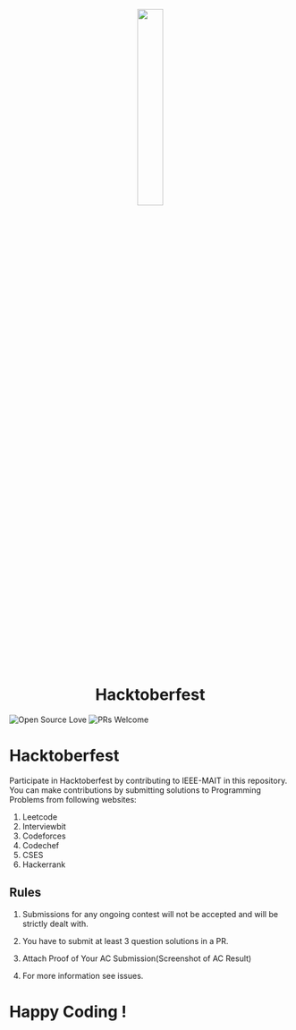 <p align="center">
    <a href="https://hacktoberfest.digitalocean.com/">
        <img src="https://github.com/AyushRajSharma/Hacktoberfest/blob/master/HF-full-logo.svg" width="30%">
    </a>
</p>

<h1 align="center">Hacktoberfest</h1>

![Open Source Love](https://badges.frapsoft.com/os/v2/open-source.svg?v=103) ![PRs Welcome](https://img.shields.io/badge/PRs-welcome-green.svg)


# Hacktoberfest
Participate in Hacktoberfest by contributing to IEEE-MAIT in this repository.
You can make contributions by submitting solutions to Programming Problems from following websites:

1. Leetcode
2. Interviewbit
3. Codeforces
4. Codechef
5. CSES
6. Hackerrank

## Rules

1. Submissions for any ongoing contest will not be accepted and will be strictly dealt with.

2. You have to submit at least 3 question solutions in a PR.

3. Attach Proof of Your AC Submission(Screenshot of AC Result)

4. For more information see issues.

# Happy Coding !
